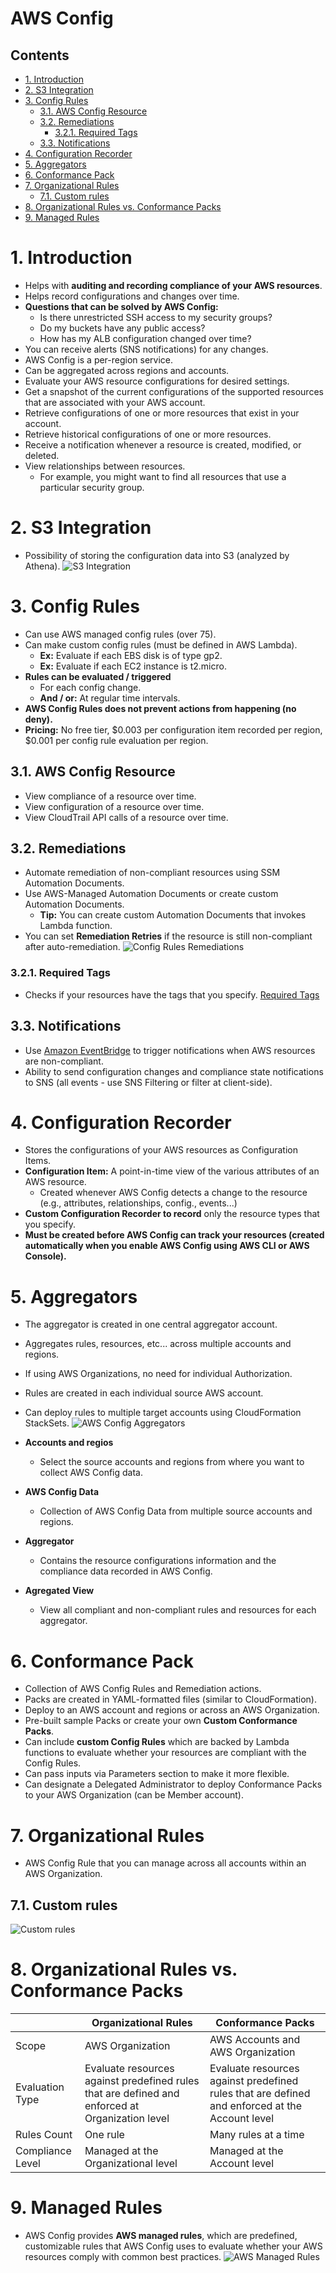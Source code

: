 # AWS Config <!-- omit in toc -->

## Contents <!-- omit in toc -->

- [1. Introduction](#1-introduction)
- [2. S3 Integration](#2-s3-integration)
- [3. Config Rules](#3-config-rules)
  - [3.1. AWS Config Resource](#31-aws-config-resource)
  - [3.2. Remediations](#32-remediations)
    - [3.2.1. Required Tags](#321-required-tags)
  - [3.3. Notifications](#33-notifications)
- [4. Configuration Recorder](#4-configuration-recorder)
- [5. Aggregators](#5-aggregators)
- [6. Conformance Pack](#6-conformance-pack)
- [7. Organizational Rules](#7-organizational-rules)
  - [7.1. Custom rules](#71-custom-rules)
- [8. Organizational Rules vs. Conformance Packs](#8-organizational-rules-vs-conformance-packs)
- [9. Managed Rules](#9-managed-rules)

# 1. Introduction

- Helps with **auditing and recording compliance of your AWS resources**.
- Helps record configurations and changes over time.
- **Questions that can be solved by AWS Config:**
  - Is there unrestricted SSH access to my security groups?
  - Do my buckets have any public access?
  - How has my ALB configuration changed over time?
- You can receive alerts (SNS notifications) for any changes.
- AWS Config is a per-region service.
- Can be aggregated across regions and accounts.
- Evaluate your AWS resource configurations for desired settings.
- Get a snapshot of the current configurations of the supported resources that are associated with your AWS account.
- Retrieve configurations of one or more resources that exist in your account.
- Retrieve historical configurations of one or more resources.
- Receive a notification whenever a resource is created, modified, or deleted.
- View relationships between resources.
  - For example, you might want to find all resources that use a particular security group.

# 2. S3 Integration

- Possibility of storing the configuration data into S3 (analyzed by Athena).
  ![S3 Integration](/Images/Management%20&%20Governance/AWSConfigS3Integration.png)

# 3. Config Rules

- Can use AWS managed config rules (over 75).
- Can make custom config rules (must be defined in AWS Lambda).
  - **Ex:** Evaluate if each EBS disk is of type gp2.
  - **Ex:** Evaluate if each EC2 instance is t2.micro.
- **Rules can be evaluated / triggered**
  - For each config change.
  - **And / or:** At regular time intervals.
- **AWS Config Rules does not prevent actions from happening (no deny).**
- **Pricing:** No free tier, $0.003 per configuration item recorded per region, $0.001 per config rule evaluation per region.

## 3.1. AWS Config Resource

- View compliance of a resource over time.
- View configuration of a resource over time.
- View CloudTrail API calls of a resource over time.

## 3.2. Remediations

- Automate remediation of non-compliant resources using SSM Automation Documents.
- Use AWS-Managed Automation Documents or create custom Automation Documents.
  - **Tip:** You can create custom Automation Documents that invokes Lambda function.
- You can set **Remediation Retries** if the resource is still non-compliant after auto-remediation.
  ![Config Rules Remediations](/Images/Management%20&%20Governance/AWSConfigRulesRemediations.png)

### 3.2.1. Required Tags

- Checks if your resources have the tags that you specify.
  [Required Tags](https://docs.aws.amazon.com/config/latest/developerguide/required-tags.html)

## 3.3. Notifications

- Use [Amazon EventBridge](/Application%20Integration/Amazon%20EventBridge.md) to trigger notifications when AWS resources are non-compliant.
- Ability to send configuration changes and compliance state notifications to SNS (all events - use SNS Filtering or filter at client-side).

# 4. Configuration Recorder

- Stores the configurations of your AWS resources as Configuration Items.
- **Configuration Item:** A point-in-time view of the various attributes of an AWS resource.
  - Created whenever AWS Config detects a change to the resource (e.g., attributes, relationships, config., events...)
- **Custom Configuration Recorder to record** only the resource types that you specify.
- **Must be created before AWS Config can track your resources (created automatically when you enable AWS Config using AWS CLI or AWS Console).**

# 5. Aggregators

- The aggregator is created in one central aggregator account.
- Aggregates rules, resources, etc... across multiple accounts and regions.
- If using AWS Organizations, no need for individual Authorization.
- Rules are created in each individual source AWS account.
- Can deploy rules to multiple target accounts using CloudFormation StackSets.
  ![AWS Config Aggregators](/Images/Management%20&%20Governance/AWSConfigAggregators.png)

- **Accounts and regios**
  - Select the source accounts and regions from where you want to collect AWS Config data.
- **AWS Config Data**
  - Collection of AWS Config Data from multiple source accounts and regions.
- **Aggregator**
  - Contains the resource configurations information and the compliance data recorded in AWS Config.
- **Agregated View**
  - View all compliant and non-compliant rules and resources for each aggregator.

# 6. Conformance Pack

- Collection of AWS Config Rules and Remediation actions.
- Packs are created in YAML-formatted files (similar to CloudFormation).
- Deploy to an AWS account and regions or across an AWS Organization.
- Pre-built sample Packs or create your own **Custom Conformance Packs**.
- Can include **custom Config Rules** which are backed by Lambda functions to evaluate whether your resources are compliant with the Config Rules.
- Can pass inputs via Parameters section to make it more flexible.
- Can designate a Delegated Administrator to deploy Conformance Packs to your AWS Organization (can be Member account).

# 7. Organizational Rules

- AWS Config Rule that you can manage across all accounts within an AWS Organization.

## 7.1. Custom rules

![Custom rules](/Images/Management%20&%20Governance/AWSConfigCustomRules.png)

# 8. Organizational Rules vs. Conformance Packs

|                  | Organizational Rules                                                                            | Conformance Packs                                                                              |
| ---------------- | ----------------------------------------------------------------------------------------------- | ---------------------------------------------------------------------------------------------- |
| Scope            | AWS Organization                                                                                | AWS Accounts and AWS Organization                                                              |
| Evaluation Type  | Evaluate resources against predefined rules that are defined and enforced at Organization level | Evaluate resources against predefined rules that are defined and enforced at the Account level |
| Rules Count      | One rule                                                                                        | Many rules at a time                                                                           |
| Compliance Level | Managed at the Organizational level                                                             | Managed at the Account level                                                                   |

# 9. Managed Rules

- AWS Config provides **AWS managed rules**, which are predefined, customizable rules that AWS Config uses to evaluate whether your AWS resources comply with common best practices.
  ![AWS Managed Rules](/Images/Management%20&%20Governance/AWSConfigManagedRules.png)
